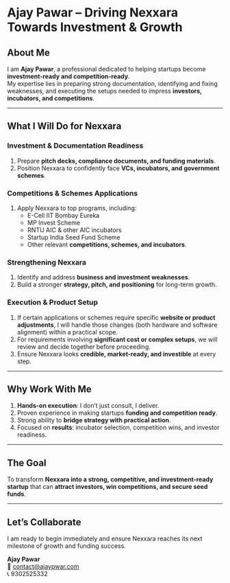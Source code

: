# Ajay Pawar – Driving Nexxara Towards Investment & Growth  

## About Me  
I am **Ajay Pawar**, a professional dedicated to helping startups become **investment-ready and competition-ready**.  
My expertise lies in preparing strong documentation, identifying and fixing weaknesses, and executing the setups needed to impress **investors, incubators, and competitions**.  

---

## What I Will Do for Nexxara  

### Investment & Documentation Readiness  
1. Prepare **pitch decks, compliance documents, and funding materials**.  
2. Position Nexxara to confidently face **VCs, incubators, and government schemes**.  

### Competitions & Schemes Applications  
1. Apply Nexxara to top programs, including:  
   - E-Cell IIT Bombay Eureka  
   - MP Invest Scheme  
   - RNTU AIC & other AIC incubators  
   - Startup India Seed Fund Scheme  
   - Other relevant **competitions, schemes, and incubators**.  

### Strengthening Nexxara  
1. Identify and address **business and investment weaknesses**.  
2. Build a stronger **strategy, pitch, and positioning** for long-term growth.  

### Execution & Product Setup  
1. If certain applications or schemes require specific **website or product adjustments**, I will handle those changes (both hardware and software alignment) within a practical scope.  
2. For requirements involving **significant cost or complex setups**, we will review and decide together before proceeding.  
3. Ensure Nexxara looks **credible, market-ready, and investible** at every step.  

---

## Why Work With Me  
1. **Hands-on execution**: I don’t just consult, I deliver.  
2. Proven experience in making startups **funding and competition ready**.  
3. Strong ability to **bridge strategy with practical action**.  
4. Focused on **results**: incubator selection, competition wins, and investor readiness.  

---

## The Goal  
To transform **Nexxara into a strong, competitive, and investment-ready startup** that can **attract investors, win competitions, and secure seed funds**.  

---

## Let’s Collaborate  
I am ready to begin immediately and ensure Nexxara reaches its next milestone of growth and funding success.  

**Ajay Pawar**  
📧 contact@ajaypwar.com  
📞 9302525332  
